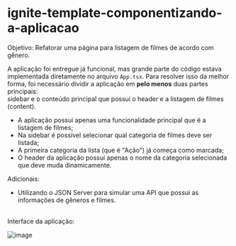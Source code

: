 # ignite-template-componentizando-a-aplicacao

Objetivo: Refatorar uma página para listagem de filmes de acordo com gênero. 

A aplicação foi entregue já funcional, mas grande parte do código estava implementada diretamente no arquivo `App.tsx`. 
Para resolver isso da melhor forma, foi necessário dividir a aplicação em **pelo menos** duas partes principais: <br>
sidebar e o conteúdo principal que possui o header e a listagem de filmes (content).

- A aplicação possui apenas uma funcionalidade principal que é a listagem de filmes;
- Na sidebar é possível selecionar qual categoria de filmes deve ser listada;
- A primeira categoria da lista (que é "Ação") já começa como marcada;
- O header da aplicação possui apenas o nome da categoria selecionada que deve muda dinamicamente.

Adicionais:
* Utilizando o JSON Server para simular uma API que possui as informações de gêneros e filmes. 

<br>
Interface da aplicação:

![image](https://user-images.githubusercontent.com/83955839/231316114-6873a324-a3c0-4428-ac61-bfbe9ce6e9b9.png)
